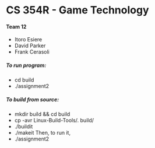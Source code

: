 # CS 354R - Game Technology

#### Team 12
* Itoro Esiere
* David Parker
* Frank Cerasoli

##### To run program:
* cd build
* ./assignment2

##### To build from source:
* mkdir build && cd build
* cp -avr Linux-Build-Tools/. build/
* ./buildit
* ./makeit
Then, to run it,
* ./assignment2
